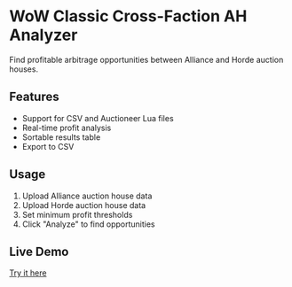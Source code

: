 # WoW Classic Cross-Faction AH Analyzer

Find profitable arbitrage opportunities between Alliance and Horde auction houses.

## Features
- Support for CSV and Auctioneer Lua files
- Real-time profit analysis
- Sortable results table
- Export to CSV

## Usage
1. Upload Alliance auction house data
2. Upload Horde auction house data
3. Set minimum profit thresholds
4. Click "Analyze" to find opportunities

## Live Demo
[Try it here](https://yourusername.github.io/repo-name)
